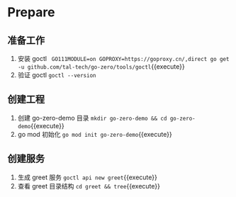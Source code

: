 # Prepare

## 准备工作
1. 安装 goctl ` GO111MODULE=on GOPROXY=https://goproxy.cn/,direct go get -u github.com/tal-tech/go-zero/tools/goctl`{{execute}}
2. 验证 goctl `goctl --version`

## 创建工程
1. 创建 go-zero-demo 目录 `mkdir go-zero-demo && cd go-zero-demo`{{execute}}
2. go mod 初始化 `go mod init go-zero-demo`{{execute}}

## 创建服务
1. 生成 greet 服务 `goctl api new greet`{{execute}}
2. 查看 greet 目录结构 `cd greet && tree`{{execute}}